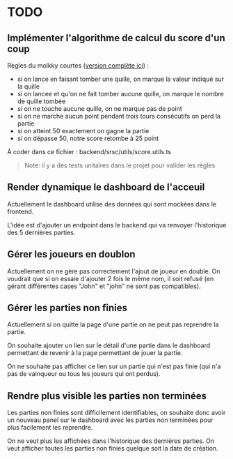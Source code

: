 # TODO

## Implémenter l'algorithme de calcul du score d'un coup

Règles du molkky courtes ([version complète ici](https://www.molkky.info/regles-officielles/)) : 
- si on lance en faisant tomber une quille, on marque la valeur indiqué sur la quille
- si on lancee et qu'on ne fait tomber aucune quille, on marque le nombre de quille tombée
- si on ne touche aucune quille, on ne marque pas de point
- si on ne marche aucun point pendant trois tours consécutifs on perd la partie
- si on atteint 50 exactement on gagne la partie
- si on dépasse 50, notre score retombe à 25 point

À coder dans ce fichier : backend/srsc/utils/score.utils.ts

> Note: il y a des tests unitaires dans le projet pour valider les règles

## Render dynamique le dashboard de l'acceuil

Actuellement le dashboard utilise des données qui sont mockées dans le frontend.

L'idée est d'ajouter un endpoint dans le backend qui va renvoyer l'historique des 5 dernières parties.

## Gérer les joueurs en doublon

Actuellement on ne gère pas correctement l'ajout de joueur en double. On voudrait que si on essaie d'ajouter 2 fois le même nom, il soit refusé (en gérant différentes cases "John" et "john" ne sont pas compatibles).

## Gérer les parties non finies

Actuellement si on quitte la page d'une partie on ne peut pas reprendre la partie.

On souhaite ajouter un lien sur le détail d'une partie dans le dashboard permettant de revenir à la page permettant de jouer la partie.

On ne souhaite pas afficher ce lien sur un partie qui n'est pas finie (qui n'a pas de vainqueur ou tous les joueurs qui ont perdus).

## Rendre plus visible les parties non terminées

Les parties non finies sont difficilement identifiables, on souhaite donc avoir un nouveau panel sur le dashboard avec les parties non terminées pour plus facilement les reprendre.

On ne veut plus les affichées dans l'historique des dernières parties. On veut afficher toutes les parties non finies quelque soit la date de création.


